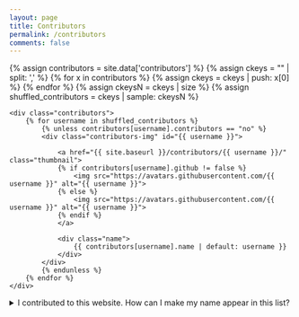 ```yaml
---
layout: page
title: Contributors
permalink: /contributors
comments: false
---
```

{% assign contributors = site.data['contributors'] %}
{% assign ckeys = "" | split: ',' %}
{% for x in contributors %}
	 {% assign ckeys = ckeys | push: x[0] %}
{% endfor %}
{% assign ckeysN = ckeys | size %}
{% assign shuffled_contributors = ckeys | sample: ckeysN %}

<section>
    <!--<p class="lead">
        This website has <strong>{{ contributors| where_exp: "item", "item.contributors != 'no'"| size }}</strong>
        contributors! A big <em>Thank You</em> to all of them!
    </p>-->

    <div class="contributors">
        {% for username in shuffled_contributors %}
            {% unless contributors[username].contributors == "no" %}
            <div class="contributors-img" id="{{ username }}">

                <a href="{{ site.baseurl }}/contributors/{{ username }}/" class="thumbnail">
                {% if contributors[username].github != false %}
                    <img src="https://avatars.githubusercontent.com/{{ username }}" alt="{{ username }}">
                {% else %}
                    <img src="https://avatars.githubusercontent.com/{{ username }}" alt="{{ username }}">
                {% endif %}
                </a>

                <div class="name">
                    {{ contributors[username].name | default: username }}
                </div>
            </div>
            {% endunless %}
        {% endfor %}
    </div>
</section>

<section>
    <details>
        <summary>I contributed to this website. How can I make my name appear in this list?</summary>
        <p>
            First of all, thank you for contributing &lt;3! To make your name show up in this list, simply add your details to the <a href="https://github.com/PeerProducedResearch/design-practices/blob/main/_data/contributors.yaml">"contributors.yaml"</a> file in our GitHub repository.
        </p>
    </details>
</section>
